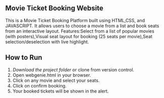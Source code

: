 ## Movie Ticket Booking Website

This is a Movie Ticket Booking Platform built using HTML,CSS, and JAVASCRIPT. It allows users to choose a movie from a list and book seats from an interactive layout.
Features:Select from a list of popular movies (with posters),Visual seat layout for booking (25 seats per movie),Seat selection/deselection with live highlight.

## How to Run

1. *Download the project folder* or clone from version control.
2. Open webgenie.html in your browser.
3. Click on any movie and select your seats.
4. Click on confirm booking.
5. Your booked tickets will be shown in the alert.

